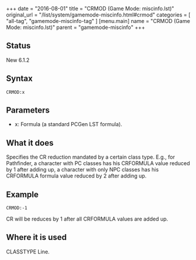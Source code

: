 +++
date = "2016-08-01"
title = "CRMOD (Game Mode: miscinfo.lst)"
original_url = "/list/system/gamemode-miscinfo.html#crmod"
categories = [ "all-tag", "gamemode-miscinfo-tag" ]
[menu.main]
    name = "CRMOD (Game Mode: miscinfo.lst)"
    parent = "gamemode-miscinfo"
+++

## Status

New 6.1.2

## Syntax

`CRMOD:x`

## Parameters

-   x: Formula (a standard PCGen LST formula).



What it does
------------

Specifies the CR reduction mandated by a certain class type. E.g., for
Pathfinder, a character with PC classes has his CRFORMULA value reduced
by 1 after adding up, a character with only NPC classes has his
CRFORMULA formula value reduced by 2 after adding up.

Example
-------

`CRMOD:-1`

CR will be reduces by 1 after all CRFORMULA values are added up.

Where it is used
----------------

CLASSTYPE Line.

